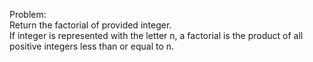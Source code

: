 Problem:  
Return the factorial of provided integer.  
If integer is represented with the letter n, a factorial is the product of all positive integers less than or equal to n.

